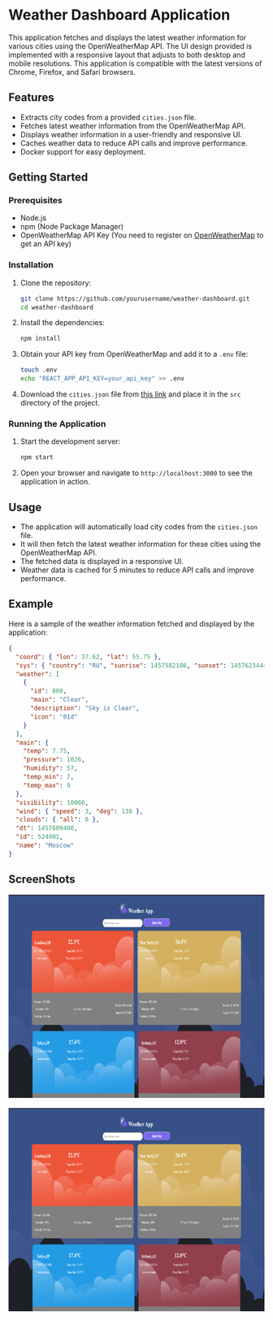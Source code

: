 # Weather Dashboard Application

This application fetches and displays the latest weather information for various cities using the OpenWeatherMap API. The UI design provided is implemented with a responsive layout that adjusts to both desktop and mobile resolutions. This application is compatible with the latest versions of Chrome, Firefox, and Safari browsers.

## Features

- Extracts city codes from a provided `cities.json` file.
- Fetches latest weather information from the OpenWeatherMap API.
- Displays weather information in a user-friendly and responsive UI.
- Caches weather data to reduce API calls and improve performance.
- Docker support for easy deployment.

## Getting Started

### Prerequisites

- Node.js
- npm (Node Package Manager)
- OpenWeatherMap API Key (You need to register on [OpenWeatherMap](https://openweathermap.org) to get an API key)

### Installation

1. Clone the repository:
    ```sh
    git clone https://github.com/yourusername/weather-dashboard.git
    cd weather-dashboard
    ```

2. Install the dependencies:
    ```sh
    npm install
    ```

3. Obtain your API key from OpenWeatherMap and add it to a `.env` file:
    ```sh
    touch .env
    echo "REACT_APP_API_KEY=your_api_key" >> .env
    ```

4. Download the `cities.json` file from [this link](https://drive.google.com/file/d/1K0wfPEGxghzYO9OqbclsEFvc00XBWgVy/view?usp=sharing) and place it in the `src` directory of the project.

### Running the Application

1. Start the development server:
    ```sh
    npm start
    ```

2. Open your browser and navigate to `http://localhost:3000` to see the application in action.

## Usage

- The application will automatically load city codes from the `cities.json` file.
- It will then fetch the latest weather information for these cities using the OpenWeatherMap API.
- The fetched data is displayed in a responsive UI.
- Weather data is cached for 5 minutes to reduce API calls and improve performance.

## Example

Here is a sample of the weather information fetched and displayed by the application:

```json
{
  "coord": { "lon": 37.62, "lat": 55.75 },
  "sys": { "country": "RU", "sunrise": 1457582106, "sunset": 1457623444 },
  "weather": [
    {
      "id": 800,
      "main": "Clear",
      "description": "Sky is Clear",
      "icon": "01d"
    }
  ],
  "main": {
    "temp": 7.75,
    "pressure": 1026,
    "humidity": 57,
    "temp_min": 7,
    "temp_max": 9
  },
  "visibility": 10000,
  "wind": { "speed": 3, "deg": 130 },
  "clouds": { "all": 0 },
  "dt": 1457609400,
  "id": 524901,
  "name": "Moscow"
}

```

## ScreenShots

<img src="https://github.com/dumiya123/Weather-Application/blob/master/Screenshots/Screenshot%202024-06-02%20204419.png" alt="weatherapp" height="400" width="800">
<br>
<br>
<img src="https://github.com/dumiya123/Weather-Application/blob/master/Screenshots/Screenshot%202024-06-02%20204419.png" alt="weatherapp" height="400" width="800">
